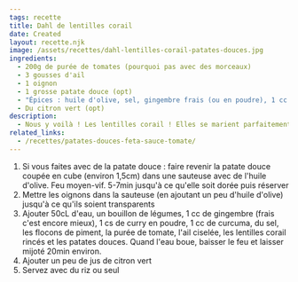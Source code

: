 ```yaml
---
tags: recette
title: Dahl de lentilles corail
date: Created
layout: recette.njk
image: /assets/recettes/dahl-lentilles-corail-patates-douces.jpg
ingredients:
  - 200g de purée de tomates (pourquoi pas avec des morceaux)
  - 3 gousses d'ail
  - 1 oignon
  - 1 grosse patate douce (opt)
  - "Épices : huile d'olive, sel, gingembre frais (ou en poudre), 1 cc de curcuman 1 cs de curry, 1 cc de flocons de piment"
  - Du citron vert (opt)
description:
  - Nous y voilà ! Les lentilles corail ! Elles se marient parfaitement avec la patate douce (s'il vous en reste, ce sera parfait), avec la tomate, l'oignon et l'ail. Accompagné de riz ou seul, ce sera parfait. Cette recette est une simple base de travail. Vous pouvez l'adapter à votre goût (changer les épices, les légumes...)
related_links:
  - /recettes/patates-douces-feta-sauce-tomate/
---
```


1. Si vous faites avec de la patate douce : faire revenir la patate douce coupée en cube (environ 1,5cm) dans une sauteuse avec de l'huile d'olive. Feu moyen-vif. 5-7min jusqu'à ce qu'elle soit dorée puis réserver 
2. Mettre les oignons dans la sauteuse (en ajoutant un peu d'huile d'olive) jusqu'à ce qu'ils soient transparents
3. Ajouter 50cL d'eau, un bouillon de légumes, 1 cc de gingembre (frais c'est encore mieux), 1 cs de curry en poudre, 1 cc de curcuma, du sel, les flocons de piment, la purée de tomate, l'ail ciselée, les lentilles corail rincés et les patates douces. Quand l'eau boue, baisser le feu et laisser mijoté 20min environ.
4. Ajouter un peu de jus de citron vert
5. Servez avec du riz ou seul
